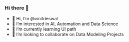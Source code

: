 ### Hi there 👋
- 👋 Hi, I’m @vinitdeswal
- 👀 I’m interested in AI, Automation and Data Science
- 🌱 I’m currently learning UI path
- 💞️ I’m looking to collaborate on Data Modeling Projects


<!---
vinitdeswal/vinitdeswal is a ✨ special ✨ repository because its `README.md` (this file) appears on your GitHub profile.
You can click the Preview link to take a look at your changes.
--->

<!--
**vinitdeswal/vinitdeswal** is a ✨ _special_ ✨ repository because its `README.md` (this file) appears on your GitHub profile.

Here are some ideas to get you started:

- 🔭 I’m currently working on ...
- 👯 I’m looking to collaborate on ...
- 🤔 I’m looking for help with ...
- 💬 Ask me about ...
- 📫 How to reach me: ...
- 😄 Pronouns: ...
- ⚡ Fun fact: ...
-->
